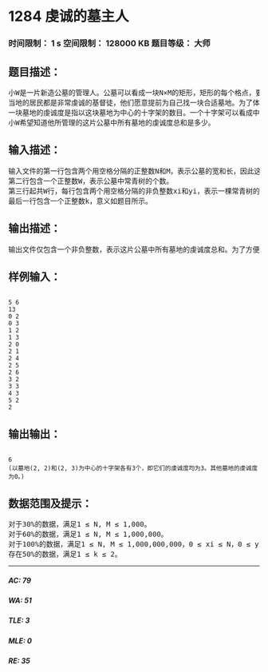 # 1284 虔诚的墓主人   
### 时间限制： 1 s     空间限制： 128000 KB     题目等级： 大师  
## 题目描述：  

<pre>
小W是一片新造公墓的管理人。公墓可以看成一块N×M的矩形，矩形的每个格点，要么种着一棵常青树，要么是一块还没有归属的墓地。
当地的居民都是非常虔诚的基督徒，他们愿意提前为自己找一块合适墓地。为了体现自己对主的真诚，他们希望自己的墓地拥有着较高的虔诚度。
一块墓地的虔诚度是指以这块墓地为中心的十字架的数目。一个十字架可以看成中间是墓地，墓地的正上、正下、正左、正右都有恰好k棵常青树。
小W希望知道他所管理的这片公墓中所有墓地的虔诚度总和是多少。
</pre>
  
  
## 输入描述：  

<pre>
输入文件的第一行包含两个用空格分隔的正整数N和M，表示公墓的宽和长，因此这个矩形公墓共有(N+1) ×(M+1)个格点，左下角的坐标为(0, 0)，右上角的坐标为(N, M)。
第二行包含一个正整数W，表示公墓中常青树的个数。
第三行起共W行，每行包含两个用空格分隔的非负整数xi和yi，表示一棵常青树的坐标。输入保证没有两棵常青树拥有相同的坐标。
最后一行包含一个正整数k，意义如题目所示。
</pre>
  
  
## 输出描述：  

<pre>
输出文件仅包含一个非负整数，表示这片公墓中所有墓地的虔诚度总和。为了方便起见，答案对2,147,483,648取模。
</pre>
  
  
## 样例输入：  

<pre><code>
5 6
13
0 2
0 3
1 2
1 3  
2 0
2 1
2 4
2 5
2 6
3 2
3 3
4 3
5 2
2
</code></pre>
  
  
## 输出输出：  

<pre><code>
6
(以墓地(2, 2)和(2, 3)为中心的十字架各有3个，即它们的虔诚度均为3。其他墓地的虔诚度为0。)
</code></pre>
  
  
## 数据范围及提示：  

<pre>
对于30%的数据，满足1 ≤ N, M ≤ 1,000。
对于60%的数据，满足1 ≤ N, M ≤ 1,000,000。
对于100%的数据，满足1 ≤ N, M ≤ 1,000,000,000，0 ≤ xi ≤ N，0 ≤ yi ≤ M，1 ≤ W ≤ 100,000，1 ≤ k ≤ 10。
存在50%的数据，满足1 ≤ k ≤ 2。
</pre>
  
  
***  

##### AC: 79  
##### WA: 51  
##### TLE: 3  
##### MLE: 0  
##### RE: 35  

